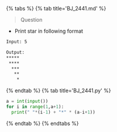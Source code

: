{% tabs %}
{% tab title='BJ_2441.md' %}

> Question

* Print star in following format

```txt
Input: 5

Output:
*****
 ****
  ***
   **
    *
```

{% endtab %}
{% tab title='BJ_2441.py' %}

```py
a = int(input())
for i in range(1,a+1):
  print(" "*(i-1) + "*" * (a-i+1))
```

{% endtab %}
{% endtabs %}
